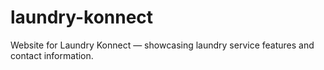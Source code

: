 # laundry-konnect
Website for Laundry Konnect — showcasing laundry service features and contact information.
